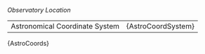 
[comment]: <> (astro_coords.md)
*Observatory Location*

|   |  |
|---|---|
| Astronomical Coordinate System | {AstroCoordSystem}              | 
{AstroCoords}
